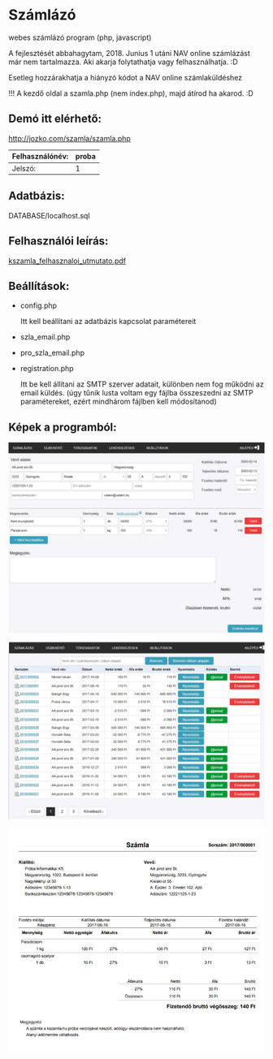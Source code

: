 # Számlázó
webes számlázó program (php, javascript)

A fejlesztését abbahagytam, 2018. Junius 1 utáni NAV online számlázást már nem tartalmazza. Aki akarja folytathatja vagy felhasználhatja. :D

Esetleg hozzárakhatja a hiányzó kódot a NAV online számlaküldéshez

!!! A kezdő oldal a szamla.php (nem index.php), majd átírod ha akarod. :D

## Demó itt elérhető:
http://jozko.com/szamla/szamla.php


| Felhasználónév:     | proba      |
|------------|-------------|
| Jelszó: | 1 |

## Adatbázis: 
DATABASE/localhost.sql

## Felhasználói leírás: 
[kszamla_felhasznaloi_utmutato.pdf](https://github.com/kocsisj/szamlazo/blob/master/felhasznaloi_utmutato/kszamla_felhasznaloi_utmutato.pdf)

## Beállítások: 
- config.php

   Itt kell beállítani az adatbázis kapcsolat paramétereit
   

- szla_email.php
- pro_szla_email.php
- registration.php

   Itt be kell állítani az SMTP szerver adatait, különben nem fog működni az email küldés. 
   (úgy tűnik lusta voltam egy fájlba összeszedni az SMTP paramétereket, ezért mindhárom fájlben kell módosítanod) 


## Képek a programból: 
![kep1](https://github.com/kocsisj/szamlazo/blob/master/felhasznaloi_utmutato/kep1.JPG)

![kep2](https://github.com/kocsisj/szamlazo/blob/master/felhasznaloi_utmutato/kep2.JPG)

![kep3](https://github.com/kocsisj/szamlazo/blob/master/felhasznaloi_utmutato/kep3.JPG)
